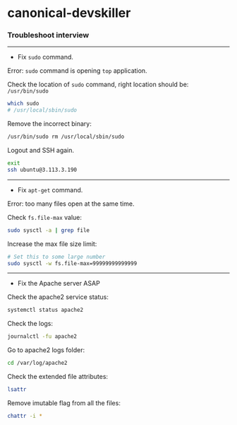 # canonical-devskiller

### Troubleshoot interview

---

- Fix `sudo` command.

Error: `sudo` command is opening `top` application.

Check the location of `sudo` command, right location should be: `/usr/bin/sudo`
```bash
which sudo
# /usr/local/sbin/sudo
```

Remove the incorrect binary:
```bash
/usr/bin/sudo rm /usr/local/sbin/sudo
```

Logout and SSH again.
```bash
exit
ssh ubuntu@3.113.3.190
```

---


- Fix `apt-get` command.

Error: too many files open at the same time.

Check `fs.file-max` value:
```bash
sudo sysctl -a | grep file
```

Increase the max file size limit:
```bash
# Set this to some large number
sudo sysctl -w fs.file-max=99999999999999
```

---

- Fix the Apache server ASAP

Check the apache2 service status:
```bash
systemctl status apache2
```

Check the logs:
```bash
journalctl -fu apache2
```

Go to apache2 logs folder:
```bash
cd /var/log/apache2
```

Check the extended file attributes:
```bash
lsattr
```

Remove imutable flag from all the files:
```bash
chattr -i *
```


